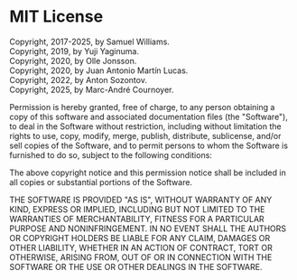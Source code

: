 # MIT License

Copyright, 2017-2025, by Samuel Williams.  
Copyright, 2019, by Yuji Yaginuma.  
Copyright, 2020, by Olle Jonsson.  
Copyright, 2020, by Juan Antonio Martín Lucas.  
Copyright, 2022, by Anton Sozontov.  
Copyright, 2025, by Marc-André Cournoyer.  

Permission is hereby granted, free of charge, to any person obtaining a copy
of this software and associated documentation files (the "Software"), to deal
in the Software without restriction, including without limitation the rights
to use, copy, modify, merge, publish, distribute, sublicense, and/or sell
copies of the Software, and to permit persons to whom the Software is
furnished to do so, subject to the following conditions:

The above copyright notice and this permission notice shall be included in all
copies or substantial portions of the Software.

THE SOFTWARE IS PROVIDED "AS IS", WITHOUT WARRANTY OF ANY KIND, EXPRESS OR
IMPLIED, INCLUDING BUT NOT LIMITED TO THE WARRANTIES OF MERCHANTABILITY,
FITNESS FOR A PARTICULAR PURPOSE AND NONINFRINGEMENT. IN NO EVENT SHALL THE
AUTHORS OR COPYRIGHT HOLDERS BE LIABLE FOR ANY CLAIM, DAMAGES OR OTHER
LIABILITY, WHETHER IN AN ACTION OF CONTRACT, TORT OR OTHERWISE, ARISING FROM,
OUT OF OR IN CONNECTION WITH THE SOFTWARE OR THE USE OR OTHER DEALINGS IN THE
SOFTWARE.
